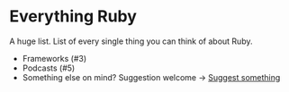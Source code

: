 # Everything Ruby

A huge list. List of every single thing you can think of about Ruby.

- Frameworks (#3)
- Podcasts (#5)
- Something else on mind? Suggestion welcome -> [Suggest something]([url](https://github.com/everythingruby/everythingruby/issues/new)https://github.com/everythingruby/everythingruby/issues/new)
